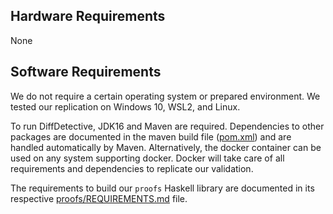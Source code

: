 ## Hardware Requirements

None

## Software Requirements

We do not require a certain operating system or prepared environment.
We tested our replication on Windows 10, WSL2, and Linux.

To run DiffDetective, JDK16 and Maven are required.
Dependencies to other packages are documented in the maven build file ([pom.xml](pom.xml)) and are handled automatically by Maven.
Alternatively, the docker container can be used on any system supporting docker.
Docker will take care of all requirements and dependencies to replicate our validation.

The requirements to build our `proofs` Haskell library are documented in its respective [proofs/REQUIREMENTS.md](proofs/REQUIREMENTS.md) file.

[stack]: https://docs.haskellstack.org/en/stable/README/